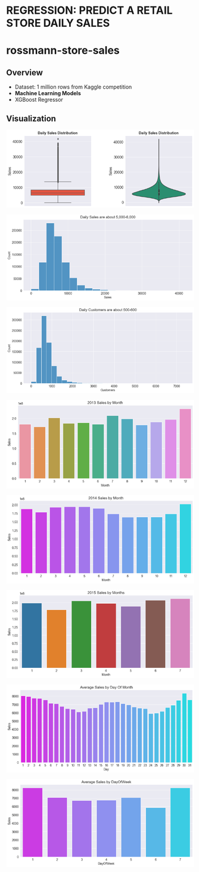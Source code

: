 
# REGRESSION: PREDICT A RETAIL STORE DAILY SALES 

# rossmann-store-sales

## Overview

* Dataset: 1 million rows from Kaggle competition
* **Machine Learning Models** 
* XGBoost Regressor


## Visualization

![png](images/daily_sales_box.png)

![png](images/daily_sales_hist.png)

![png](images/customers_hist.png)

![png](images/sales_2013.png)

![png](images/sales_2014.png)

![png](images/sales_2015.png)

![png](images/sales_daysofmonth.png)

![png](images/sales_daysofweek.png)
